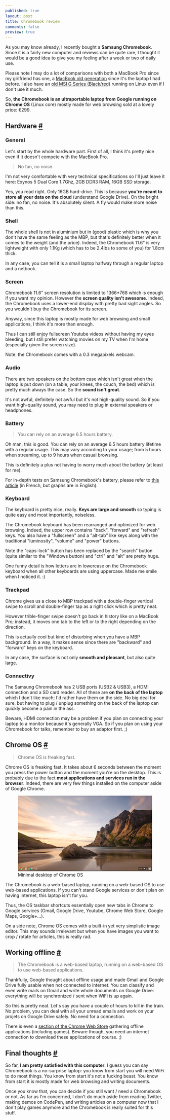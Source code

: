 ```yaml
---
published: true
layout: post
title: Chromebook review
comments: false
preview: true
---
```


<section>
<p>As you may know already, I recently bought a <strong>Samsung Chromebook</strong>. Since it is a fairly new computer and reviews can be quite rare, I thought it would be a good idea to give you my feeling after a week or two of daily use.</p>
<p>Please note I may do a lot of comparisons with both a MacBook Pro since my girlfriend has one, a <a href="http://images.appleinsider.com/mb-081009.jpg">MacBook old generation</a> since it's the laptop I had before. I also have an <a href="http://cdn-static.zdnet.com/i/story/61/18/015531/zdnet-msi-gx740-laptop-computer.jpg">old MSI G Series (Black/red)</a> running on Linux even if I don't use it much.</p>
<p>So, <strong>the Chromebook is an ultraportable laptop from Google running on Chrome OS</strong> (Linux core) mostly made for web browsing sold at a lovely price: €299.</p>
</section>
<section id="hardware">
<h2>Hardware <a href="#hardware">#</a></h2>
<h3>General</h3>
<p>Let's start by the whole hardware part. First of all, I think it's pretty nice even if it doesn't compete with the MacBook Pro.</p>
<blockquote class="pull-quote--right">No fan, no noise.</blockquote>
<p>I'm not very comfortable with very technical specifications so I'll just leave it here: Exynos 5 Dual Core 1.7Ghz, 2GB DDR3 RAM, 16GB SSD storage.</p>
<p>Yes, you read right. Only 16GB hard-drive. This is because <strong>you're meant to store all your data on the cloud</strong> (understand Google Drive). On the bright side: no fan, no noise. It's absolutely silent. A fly would make more noise than this.</p>
<h3>Shell</h3>
<p>The whole shell is not in aluminium but in (good) plastic which is why you don't have the same feeling as the MBP, but that's definitely better when it comes to the weight (and the price). Indeed, the Chromebook 11.6" is very lightweight with only 1.1Kg (which has to be 2.4lbs to some of you) for 1.8cm thick.</p>
<p>In any case, you can tell it is a small laptop halfway through a regular laptop and a netbook.</p>
<h3>Screen</h3>
<p>Chromebook 11.6" screen resolution is limited to 1366*768 which is enough if you want my opinion. However the <strong>screen quality isn't awesome</strong>. Indeed, the Chromebook uses a lower-end display with pretty bad sight angles. So you wouldn't buy the Chromebook for its screen.</p>
<p>Anyway, since this laptop is mostly made for web browsing and small applications, I think it's more than enough.</p>
<p>Thus I can still enjoy fullscreen Youtube videos without having my eyes bleeding, but I still prefer watching movies on my TV when I'm home (especially given the screen size).</p>
<p class="note">Note: the Chromebook comes with a 0.3 megapixels webcam.</p>
<h3>Audio</h3>
<p>There are two speakers on the bottom case which isn't great when the laptop is put down (on a table, your knees, the couch, the bed) which is pretty much always the case. So the <strong>sound isn't great</strong>.</p>
<p>It's not awful, definitely not awful but it's not high-quality sound. So if you want high-quality sound, you may need to plug in external speakers or headphones.</p>
<h3>Battery</h3>
<blockquote class="pull-quote--right">You can rely on an average 6.5 hours battery.</blockquote>
<p>Oh man, this is good. You can rely on an average 6.5 hours battery lifetime with a regular usage. This may vary according to your usage; from 5 hours when streaming, up to 9 hours when casual browsing.</p>
<p>This is definitely a plus not having to worry much about the battery (at least for me).</p>
<p>For in-depth tests on Samsung Chromebook's battery, please refer to <a href="http://fr.ubergizmo.com/2013/03/test-du-chromebook-samsung-serie-3/">this article</a> (in French, but graphs are in English).</p>
<h3>Keyboard</h3><p>The keyboard is pretty nice, really. <strong>Keys are large and smooth</strong> so typing is quite easy and most importantly, noiseless.</p>
<p>The Chromebook keyboard has been rearranged and optimized for web browsing. Indeed, the upper row contains "back", "forward" and "refresh" keys. You also have a "fullscreen" and a "alt-tab" like keys along with the traditional "luminosity", "volume" and "power" buttons.</p>
<p>Note the "caps-lock"	button has been replaced by the "search" button (quite similar to the "Windows button) and "ctrl" and "alt" are pretty huge.</p>
<p class="note">One funny detail is how letters are in lowercase on the Chromebook keyboard when all other keyboards are using uppercase. Made me smile when I noticed it. :)</p>
<h3>Trackpad</h3>
<p>Chrome gives us a close to MBP trackpad with a double-finger vertical swipe to scroll and double-finger tap as a right click which is pretty neat.</p>
<p>However trible-finger swipe doesn't go back in history like on a MacBook Pro; instead, it moves one tab to the left or to the right depending on the direction.</p>
<p>This is actually cool but kind of disturbing when you have a MBP background. In a way, it makes sense since there are "backward" and "forward" keys on the keyboard.</p>
<p>In any case, the surface is not only <strong>smooth and pleasant</strong>, but also quite large.</p> 
<h3>Connectivy</h3>
<p>The Samsung Chromebook has 2 USB ports (USB2 & USB3), a HDMI connection and a SD card reader. All of these are <strong>on the back of the laptop</strong> which I don't like much; I'd rather have them on the side. No big deal for sure, but having to plug / unplug something on the back of the laptop can quickly become a pain in the ass.</p>
<p>Beware, HDMI connection may be a problem if you plan on connecting your laptop to a monitor because it's generally VGA. So if you plan on using your Chromebook for talks, remember to buy an adaptor first. ;)</p>
</section>
<section id="chrome-os">
<h2>Chrome OS <a href="#chrome-os">#</a></h2>
<blockquote class="pull-quote--right">Chrome OS is freaking fast.</blockquote>
<p>Chrome OS is freaking fast. It takes about 6 seconds between the moment you press the power button and the moment you're on the desktop. This is probably due to the fact <strong>most applications and services run in the browser</strong>. Indeed, there are very few things installed on the computer aside of Google Chrome.</p>
<figure class="figure">
<img src="/images/chromebook-review__chrome-os.png">
<figcaption>Minimal desktop of Chrome OS</figcaption>
</figure>
<p>The Chromebook is a web-based laptop, running on a web-based OS to use web-based applications. If you can't stand Google services or don't plan on having internet, this laptop isn't for you.</p>
<p>Thus, the OS taskbar shortcuts essentially open new tabs in Chrome to Google services (Gmail, Google Drive, Youtube, Chrome Web Store, Google Maps, Google+...).</p>
<p>On a side note, Chrome OS comes with a built-in yet very simplistic image editor. This may sounds irrelevant but when you have images you want to crop / rotate for articles, this is really rad.</p>
</section>
<section id="working-offline">
<h2>Working offline <a href="#working-offline">#</a></h2>
<blockquote class="pull-quote--right">The Chromebook is a web-based laptop, running on a web-based OS to use web-based applications.</blockquote>
<p>Thankfully, Google thought about offline usage and made Gmail and Google Drive fully usable when not connected to internet. You can classify and even write mails on Gmail and write whole documents on Google Drive: everything will be synchronized / sent when WiFi is up again.</p>
<p>So this is pretty neat. Let's say you have a couple of hours to kill in the train. No problem, you can deal with all your unread emails and work on your projets on Google Drive safely. No need for a connection.</p>
<p>There is even a <a href="https://chrome.google.com/webstore/category/collection/offline_enabled">section of the Chrome Web Store</a> gathering offline applications (including games). Beware though, you need an internet connection to download these applications of course. ;)</p>
</section>
<section id="final-thoughts">
<h2>Final thoughts <a href="#final-thoughts">#</a></h2>
<p>So far, <strong>I am pretty satisfied with this computer</strong>. I guess you can say Chromebook is a no-surprise laptop: you know from start you will need WiFi to do most things. You know from start it's not a fucking beast. You know from start it is mostly made for web browsing and writing documents.</p>
<p>Once you know that, you can decide if you still want / need a Chromebook or not. As far as I'm concerned, I don't do much aside from reading Twitter, making demos on CodePen, and writing articles on a computer now that I don't play games anymore and the Chromebook is really suited for this stuff.</p>
</section>

